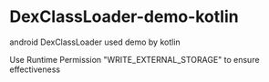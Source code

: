 # DexClassLoader-demo-kotlin
android DexClassLoader used demo by kotlin

Use Runtime Permission "WRITE_EXTERNAL_STORAGE" to ensure effectiveness
